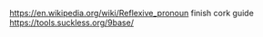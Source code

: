 https://en.wikipedia.org/wiki/Reflexive_pronoun
finish cork guide
https://tools.suckless.org/9base/
